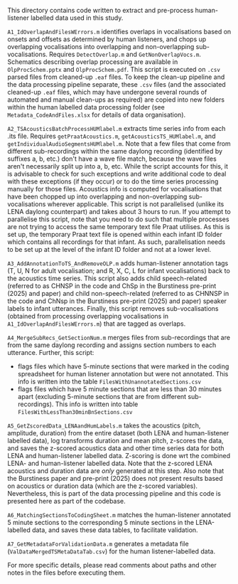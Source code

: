 This directory contains code written to extract and pre-process human-listener labelled data used in this study. 

`A1_IdOverlapAndFilesWErrors.m` identifies overlaps in vocalisations based on onsets and offsets as determined by human listeners, and chops up overlapping vocalisations into overlapping and non-overlapping sub-vocalisations. Requires `DetectOverlap.m` and `GetNonOverlapVocs.m`. Schematics describing overlap processing are available in `OlpProcSchem.pptx` and `OlpProcSchem.pdf`. This script is executed on `.csv` parsed files from cleaned-up `.eaf` files. To keep the clean-up pipeline and the data processing pipeline separate, these `.csv` files (and the associated cleaned-up `.eaf` files, which may have undergone several rounds of automated and manual clean-ups as required) are copied into new folders within the human labelled data processing folder (see `Metadata_CodeAndFiles.xlsx` for details of data organisation).  

`A2_TSAcousticsBatchProcessHUMlabel.m` extracts time series info from each .its file. Requires `getPraatAcoustics.m`, `getAcousticsTS_HUMlabel.m`, and `getIndividualAudioSegmentsHUMlabel.m`. Note that a few files that come from different sub-recordings within the same daylong recording (identified by suffixes a, b, etc.) don't have a wave file match, because the wave files aren't necessarily split up into a, b, etc. While the script accounts for this, it is advisable to check for such exceptions and write additional code to deal with these exceptions (if they occur) or to do the time series processing manually for those files. Acoustics info is computed for vocalisations that have been chopped up into overlapping and non-overlapping sub-vocalisations wherever applicable. This script is not parallelised (unlike its LENA daylong counterpart) and takes about 3 hours to run. If you attempt to parallelise this script, note that you need to do such that multiple processes are not trying to access the same temporary text file Praat utilises. As this is set up, the temporary Praat text file is opened within each infant ID folder which contains all recordings for that infant. As such, parallelisation needs to be set up at the level of the infant ID folder and not at a lower level. 

`A3_AddAnnotationToTS_AndRemoveOLP.m` adds human-listener annotation tags (T, U, N for adult vocalisation; and R, X, C, L for infant vocalisations) back to the acoustics time series. This script also adds child speech-related (referred to as CHNSP in the code and ChSp in the Burstiness pre-print (2025) and paper) and child non-speech-related (referred to as CHNNSP in the code and ChNsp in the Burstiness pre-print (2025) and paper) speaker labels to infant utterances. Finally, this script removes sub-vocalisations (obtained from processing overlapping vocalisations in `A1_IdOverlapAndFilesWErrors.m`) that are tagged as overlaps.
 
`A4_MergeSubRecs_GetSectionNum.m` merges files from sub-recordings that are from the same daylong recording and assigns section numbers to each utterance. Further, this script:
-	flags files which have 5-minute sections that were marked in the coding spreadsheet for human listener annotation but were not annotated. This info is written into the table `FilesWithUnannotatedSections.csv`
-	flags files which have 5 minute sections that are less than 30 minutes apart (excluding 5-minute sections that are from different sub-recordings). This info is written into table `FilesWithLessThan30minBnSections.csv`

`A5_GetZscoredData_LENAandHumLabels.m` takes the acoustics (pitch, amplitude, duration) from the entire dataset (both LENA and human-listener labelled data), log transforms duration and mean pitch, z-scores the data, and saves the z-scored acoustics data and other time series data for both LENA and human-listener labelled data. Z-scoring is done wrt the combined LENA- and human-listener labelled data. Note that the z-scored LENA acoustics and duration data are *only* generated at this step. Also note that the Burstiness paper and pre-print (2025) does not present results based on acoustics or duration data (which are the z-scored variables). Nevertheless, this is part of the data processing pipeline and this code is presented here as part of the codebase. 

`A6_MatchingSectionsToCodingSheet.m` matches the human-listener annotated 5 minute sections to the corresponding 5 minute sections in the LENA-labelled data, and saves these data tables, to facilitate validation.

`A7_GetMetadataForValidationData.m` generates a metadata file (`ValDataMergedTSMetaDataTab.csv`) for the human listener-labelled data.

For more specific details, please read comments about paths and other notes in the files before executing them.
